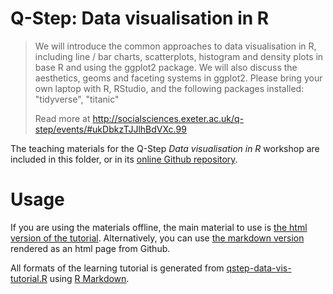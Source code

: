 # Q-Step: Data visualisation in R

> We will introduce the common approaches to data visualisation in R, including
> line / bar charts, scatterplots, histogram and density plots in base R and
> using the ggplot2 package. We will also discuss the aesthetics, geoms and
> faceting systems in ggplot2. Please bring your own laptop with R, RStudio,
> and the following packages installed: "tidyverse", "titanic"
>
> Read more at http://socialsciences.exeter.ac.uk/q-step/events/#ukDbkzTJJlhBdVXc.99

The teaching materials for the Q-Step *Data visualisation in R* workshop are included in this folder, or in its [online Github repository](https://github.com/YiLiu6240/exeter-qstep-data-visualisation-workshop).

# Usage

If you are using the materials offline, the main material to use is [the html version of the tutorial](qstep-data-vis-tutorial.html).
Alternatively, you can use [the markdown version](https://github.com/YiLiu6240/exeter-qstep-data-visualisation-workshop/qstep-data-vis-tutorial.md) rendered as an html page from Github.

All formats of the learning tutorial is generated from [qstep-data-vis-tutorial.R](qstep-data-vis-tutorial.R) using [R Markdown](http://rmarkdown.rstudio.com/articles_report_from_r_script.html).
